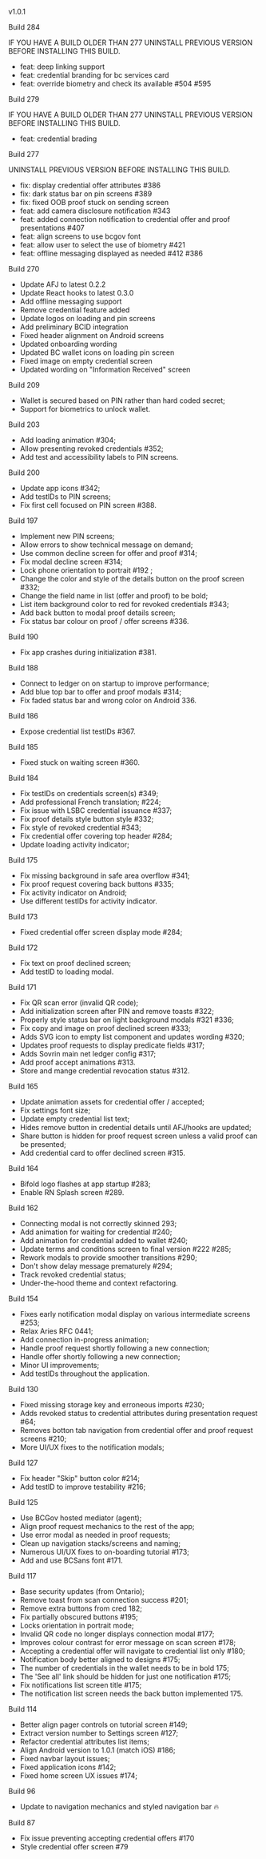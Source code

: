 v1.0.1

Build 284

IF YOU HAVE A BUILD OLDER THAN 277
UNINSTALL PREVIOUS VERSION BEFORE
INSTALLING THIS BUILD.

- feat: deep linking support
- feat: credential branding for bc services card
- feat: override biometry and check its available #504 #595

Build 279

IF YOU HAVE A BUILD OLDER THAN 277
UNINSTALL PREVIOUS VERSION BEFORE
INSTALLING THIS BUILD.

- feat: credential brading

Build 277

UNINSTALL PREVIOUS VERSION BEFORE
INSTALLING THIS BUILD.

- fix: display credential offer attributes #386
- fix: dark status bar on pin screens #389
- fix: fixed OOB proof stuck on sending screen
- feat: add camera disclosure notification #343
- feat: added connection notification to credential offer and proof presentations #407
- feat: align screens to use bcgov font
- feat: allow user to select the use of biometry #421
- feat: offline messaging displayed as needed #412 #386

Build 270

- Update AFJ to latest 0.2.2
- Update React hooks to latest 0.3.0
- Add offline messaging support
- Remove credential feature added
- Update logos on loading and pin screens
- Add preliminary BCID integration
- Fixed header alignment on Android screens
- Updated onboarding wording
- Updated BC wallet icons on loading pin screen
- Fixed image on empty credential screen
- Updated wording on "Information Received" screen

Build 209

- Wallet is secured based on PIN rather than hard coded secret;
- Support for biometrics to unlock wallet.

Build 203

- Add loading animation #304;
- Allow presenting revoked credentials #352;
- Add test and accessibility labels to PIN screens.

Build 200

- Update app icons #342;
- Add testIDs to PIN screens;
- Fix first cell focused on PIN screen #388.

Build 197

- Implement new PIN screens;
- Allow errors to show technical message on demand;
- Use common decline screen for offer and proof #314;
- Fix modal decline screen #314;
- Lock phone orientation to portrait #192 ;
- Change the color and style of the details button on the proof screen #332;
- Change the field name in list (offer and proof) to be bold;
- List item background color to red for revoked credentials #343;
- Add back button to modal proof details screen;
- Fix status bar colour on proof / offer screens #336.

Build 190

- Fix app crashes during initialization #381.

Build 188

- Connect to ledger on on startup to improve performance;
- Add blue top bar to offer and proof modals #314;
- Fix faded status bar and wrong color on Android 336.

Build 186

- Expose credential list testIDs #367.

Build 185

- Fixed stuck on waiting screen #360.

Build 184

- Fix testIDs on credentials screen(s) #349;
- Add professional French translation; #224;
- Fix issue with LSBC credential issuance #337;
- Fix proof details style button style #332;
- Fix style of revoked credential #343;
- Fix credential offer covering top header #284;
- Update loading activity indicator;

Build 175

- Fix missing background in safe area overflow #341;
- Fix proof request covering back buttons #335;
- Fix activity indicator on Android;
- Use different testIDs for activity indicator.

Build 173

- Fixed credential offer screen display mode #284;

Build 172

- Fix text on proof declined screen;
- Add testID to loading modal.

Build 171

- Fix QR scan error (invalid QR code);
- Add initialization screen after PIN and remove toasts #322;
- Properly style status bar on light background modals #321 #336;
- Fix copy and image on proof declined screen #333;
- Adds SVG icon to empty list component and updates wording #320;
- Updates proof requests to display predicate fields #317;
- Adds Sovrin main net ledger config #317;
- Add proof accept animations #313.
- Store and mange credential revocation status #312.

Build 165

- Update animation assets for credential offer / accepted;
- Fix settings font size;
- Update empty credential list text;
- Hides remove button in credential details until AFJ/hooks are updated;
- Share button is hidden for proof request screen unless a valid proof can be presented;
- Add credential card to offer declined screen #315.

Build 164

- Bifold logo flashes at app startup #283;
- Enable RN Splash screen #289.

Build 162

- Connecting modal is not correctly skinned 293;
- Add animation for waiting for credential #240;
- Add animation for credential added to wallet #240;
- Update terms and conditions screen to final version #222 #285;
- Rework modals to provide smoother transitions #290;
- Don't show delay message prematurely #294;
- Track revoked credential status;
- Under-the-hood theme and context refactoring.

Build 154

- Fixes early notification modal display on various intermediate screens #253;
- Relax Aries RFC 0441;
- Add connection in-progress animation;
- Handle proof request shortly following a new connection;
- Handle offer shortly following a new connection;
- Minor UI improvements;
- Add testIDs throughout the application.

Build 130

- Fixed missing storage key and erroneous imports #230;
- Adds revoked status to credential attributes during presentation request #64;
- Removes botton tab navigation from credential offer and proof request screens #210;
- More UI/UX fixes to the notification modals;

Build 127

- Fix header "Skip" button color #214;
- Add testID to improve testability #216;

Build 125

- Use BCGov hosted mediator (agent);
- Align proof request mechanics to the rest of the app;
- Use error modal as needed in proof requests;
- Clean up navigation stacks/screens and naming;
- Numerous UI/UX fixes to on-boarding tutorial #173;
- Add and use BCSans font #171.

Build 117

- Base security updates (from Ontario);
- Remove toast from scan connection success #201;
- Remove extra buttons from cred 182;
- Fix partially obscured buttons #195;
- Locks orientation in portrait mode;
- Invalid QR code no longer displays connection modal #177;
- Improves colour contrast for error message on scan screen #178;
- Accepting a credential offer will navigate to credential list only #180;
- Notification body better aligned to designs #175;
- The number of credentials in the wallet needs to be in bold 175;
- The 'See all' link should be hidden for just one notification #175;
- Fix notifications list screen title #175;
- The notification list screen needs the back button implemented 175.

Build 114

- Better align pager controls on tutorial screen #149;
- Extract version number to Settings screen #127;
- Refactor credential attributes list items;
- Align Android version to 1.0.1 (match iOS) #186;
- Fixed navbar layout issues;
- Fixed application icons #142;
- Fixed home screen UX issues #174;

Build 96

- Update to navigation mechanics and styled navigation bar 🔥

Build 87

- Fix issue preventing accepting credential offers #170
- Style credential offer screen #79
